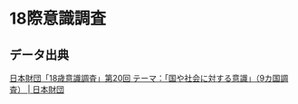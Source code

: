 ﻿# 18際意識調査

## データ出典

[日本財団「18歳意識調査」第20回 テーマ：「国や社会に対する意識」（9カ国調査） | 日本財団](https://www.nippon-foundation.or.jp/who/news/pr/2019/20191130-38555.html)


